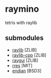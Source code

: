 # raymino

tetris with raylib

## submodules

- [raylib](https://github.com/raysan5/raylib) [ZLIB]
- [raylib-cpp](https://github.com/RobLoach/raylib-cpp) [ZLIB]
- [raygui](https://github.com/raysan5/raygui) [ZLIB]
- [rres](https://github.com/raysan5/rres) [MIT]
- [endian](https://github.com/steinwurf/endian) [BSD3]
